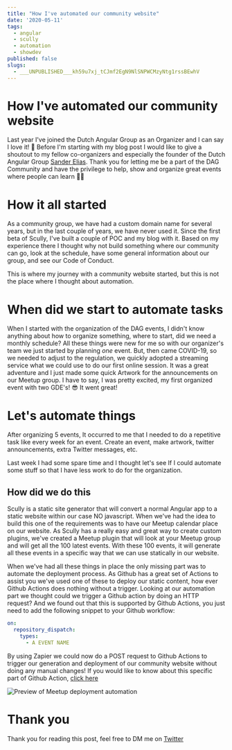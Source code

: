 ```yaml
---
title: "How I've automated our community website"
date: '2020-05-11'
tags:
  - angular
  - scully
  - automation
  - showdev
published: false
slugs:
  - ___UNPUBLISHED___kh59u7xj_tCJmf2EgN9NlSNPWCMzyNtg1rssBEwhV
---
```


# How I've automated our community website 
Last year I've joined the Dutch Angular Group as an Organizer and I can say I love it! 💖
Before I'm starting with my blog post I would like to give a shoutout to my fellow co-organizers and especially the founder of the Dutch Angular Group [Sander Elias][sander]. Thank you for letting me be a part of the DAG Community and have the privilege to help, show and organize great events where people can learn 🙏🏻

# How it all started

As a community group, we have had a custom domain name for several years, but in the last couple of years, we have never used it. Since the first beta of Scully, I've built a couple of POC and my blog with it. Based on my experience there I thought why not build something where our community can go, look at the schedule, have some general information about our group, and see our Code of Conduct.

This is where my journey with a community website started, but this is not the place where I thought about automation.

# When did we start to automate tasks

When I started with the organization of the DAG events, I didn't know anything about how to organize something, where to start, did we need a monthly schedule? All these things were new for me so with our organizer's team we just started by planning _one_ event. But, then came COVID-19, so we needed to adjust to the regulation, we quickly adopted a streaming service what we could use to do our first online session. It was a great adventure and I just made some quick Artwork for the announcements on our Meetup group. I have to say, I was pretty excited, my first organized event with two GDE's! 😎
It went great! 

# Let's automate things

After organizing 5 events, It occurred to me that I needed to do a repetitive task like every week for an event. Create an event, make artwork, twitter announcements, extra Twitter messages, etc.

Last week I had some spare time and I thought let's see If I could automate some stuff so that I have less work to do for the organization.
## How did we do this

Scully is a static site generator that will convert a normal Angular app to a static website within our case NO javascript. When we've had the idea to build this one of the requirements was to have our Meetup calendar place on our website. As Scully has a really easy and great way to create custom plugins, we've created a Meetup plugin that will look at your Meetup group and will get all the 100 latest events. With these 100 events, it will generate all these events in a specific way that we can use statically in our website.

When we've had all these things in place the only missing part was to automate the deployment process. As Github has a great set of Actions to assist you we've used one of these to deploy our static content, how ever Github Actions does nothing without a trigger. Looking at our automation part we thought could we trigger a Github action by doing an HTTP request? And we found out that this is supported by Github Actions, you just need to add the following snippet to your Github workflow:

```yml
on:
  repository_dispatch:
    types:
      - A EVENT NAME
```

By using Zapier we could now do a POST request to Github Actions to trigger our generation and deployment of our community website without doing any manual changes! If you would like to know about this specific part of Github Action, [click here][repodispatch]

![Preview of Meetup deployment automation](./assets/zapier_meetup_event.png)

# Thank you

Thank you for reading this post, feel free to DM me on [Twitter][@jefiozie]

[sander]: https://twitter.com/esosanderelias
[repodispatch]: https://docs.github.com/en/free-pro-team@latest/actions/reference/events-that-trigger-workflows#repository_dispatch
[@jefiozie]: https://twitter.com/jefiozie
